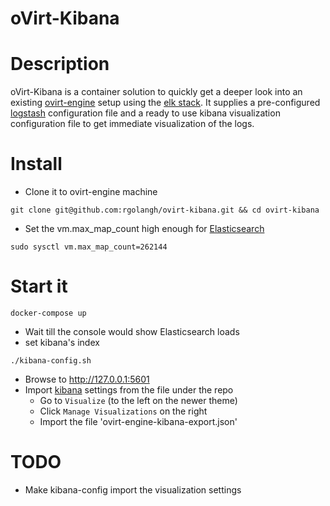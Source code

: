 # oVirt-Kibana


# Description
oVirt-Kibana is a container solution to quickly get a deeper look into an existing [ovirt-engine][ovirt]
setup using the [elk stack][elk]. It supplies a pre-configured [logstash] configuration
file and a ready to use kibana visualization configuration file to get immediate visualization of the logs.

# Install
- Clone it to ovirt-engine machine
```
git clone git@github.com:rgolangh/ovirt-kibana.git && cd ovirt-kibana
```
- Set the vm.max_map_count high enough for [Elasticsearch][elastic]
```
sudo sysctl vm.max_map_count=262144
```

# Start it
```
docker-compose up
```
- Wait till the console would show Elasticsearch loads
- set kibana's index
```
./kibana-config.sh
 ```
- Browse to http://127.0.0.1:5601
- Import [kibana] settings from the file under the repo
  - Go to `Visualize` (to the left on the newer theme)
  - Click `Manage Visualizations` on the right
  - Import the file 'ovirt-engine-kibana-export.json'

# TODO
- Make kibana-config import the visualization settings

[ovirt]: https://www.ovirt.org/
[elk]: https://www.google.co.il/url?sa=t&rct=j&q=&esrc=s&source=web&cd=1&cad=rja&uact=8&ved=0ahUKEwjUiJGY1LLRAhUHahoKHanuAv8QFggnMAA&url=https%3A%2F%2Felk-docker.readthedocs.io%2F&usg=AFQjCNHKHyjpB7Y-2kfWWOLaWT01t7EQlA&sig2=KVJox-8UsuFoa6DEweiDaQ
[elastic]: https://www.elastic.co/
[kibana]: https://www.elastic.co/products/kibana
[logstash]: https://www.elastic.co/products/logstash
